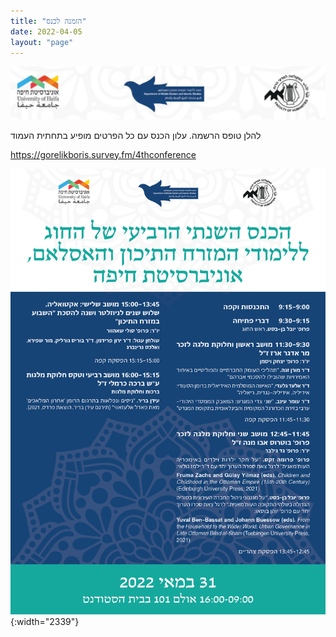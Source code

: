 ```yaml
---
title: "הזמנה לכנס"
date: 2022-04-05
layout: "page"
---
```


![](/assets/img/2022/05/haifa_logos.png)

להלן טופס הרשמה. עלון הכנס עם כל הפרטים מופיע בתחתית העמוד

https://gorelikboris.survey.fm/4thconference

![](/assets/img/2022/04/poster-1.jpg){:width="2339"}
